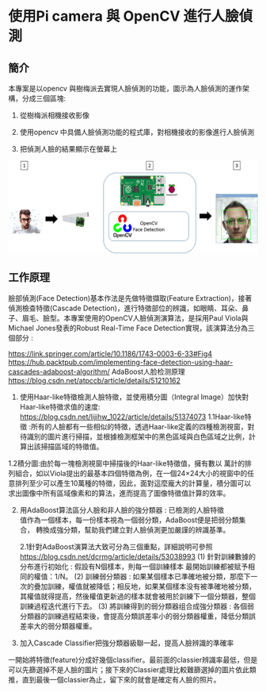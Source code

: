 # 使用Pi camera 與 OpenCV 進行人臉偵測

## 簡介

本專案是以opencv 與樹梅派去實現人臉偵測的功能，圖示為人臉偵測的運作架構，分成三個區塊:

1. 從樹梅派相機接收影像

2. 使用opencv 中具備人臉偵測功能的程式庫，對相機接收的影像進行人臉偵測 

3. 把偵測人臉的結果顯示在螢幕上

![image](https://github.com/MrLiuLiuLiu/RaspberryPi/blob/master/RaspberryPi%E4%BA%BA%E8%87%89%E5%81%B5%E6%B8%AC%E9%81%8B%E4%BD%9C%E6%9E%B6%E6%A7%8B.png)
 
## 工作原理

臉部偵測(Face Detection)基本作法是先做特徵擷取(Feature Extraction)，接著偵測檢查特徵(Cascade Detection)，進行特徵部位的辨識，如眼睛、耳朵、鼻子、眉毛、臉型。本專案使用的OpenCV人臉偵測演算法，是採用Paul Viola與Michael Jones發表的Robust Real-Time Face Detection實現，該演算法分為三個部分 :
 
https://link.springer.com/article/10.1186/1743-0003-6-33#Fig4 
https://hub.packtpub.com/implementing-face-detection-using-haar-cascades-adaboost-algorithm/ 
AdaBoost人脸检测原理
https://blog.csdn.net/atpccb/article/details/51210162 

1.	使用Haar-like特徵檢測人臉特徵，並使用積分圖（Integral Image）加快對Haar-like特徵求值的速度: 
https://blog.csdn.net/lijihw_1022/article/details/51374073 
1.1Haar-like特徵 :所有的人臉都有一些相似的特徵，透過Haar-like定義的四種檢測視窗，對待識別的圖片進行掃描，並根據檢測框架中的黑色區域與白色區域之比例，計算出該掃描區域的特徵值。

 
1.2積分圖:由於每一塊檢測視窗中掃描後的Haar-like特徵值，擁有數以
萬計的排列組合，如以Viola提出的最基本四個特徵為例，在一個24×24大小的視窗中的任意排列至少可以產生10萬種的特徵，因此，面對這麼龐大的計算量，積分圖可以求出圖像中所有區域像素和的算法，進而提高了圖像特徵值計算的效率。
  
2.	用AdaBoost算法區分人臉和非人臉的強分類器 : 已檢測的人臉特徵  
  值作為一個樣本，每一份樣本視為一個弱分類，AdaBoost便是把弱分類集
  合， 轉換成強分類，幫助我們建立對人臉偵測更加嚴謹的辨識基準。

	2.1針對AdaBoost演算法大致可分為三個重點，詳細說明可參照
		https://blog.csdn.net/dcrmg/article/details/53038993
(1)	針對訓練數據的分布進行初始化 : 假設有N個樣本，則每一個訓練樣本 
最開始訓練都被赋予相同的權值：1/N。
(2)	訓練弱分類器 : 如果某個樣本已準確地被分類，那麼下一次的疊加訓練，權值就被降低；相反地，如果某個樣本没有被準確地被分類，其權值就得提高，然後權值更新過的樣本就會被用於訓練下一個分類器，整個訓練過程迭代進行下去。
(3)	將訓練得到的弱分類器组合成強分類器 : 各個弱分類器的訓練過程結束後，會提高分類誤差率小的弱分類器權重，降低分類誤差率大的弱分類器權重。 
        
3.	加入Cascade Classifier把強分類器級聯一起，提高人臉辨識的準確率

一開始將特徵(feature)分成好幾個classifier。最前面的classier辨識率最低，但是可以先篩選掉不是人臉的圖片；接下來的Classier處理比較難篩選掉的圖片依此類推，直到最後一個classier為止，留下來的就會是確定有人臉的照片。

 


